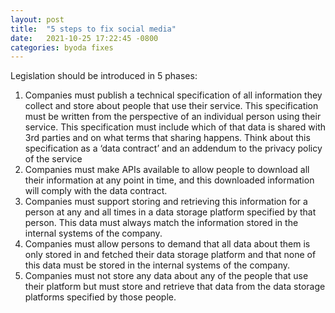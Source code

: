 ```yaml
---
layout: post
title:  "5 steps to fix social media"
date:   2021-10-25 17:22:45 -0800
categories: byoda fixes
---
```

Legislation should be introduced in 5 phases:
1. Companies must publish a technical specification of all information they collect and store about people that use their service. This specification must be written from the perspective of an individual person using their service. This specification must include which of that data is shared with 3rd parties and on what terms that sharing happens. Think about this specification as a ‘data contract’ and an addendum to the privacy policy of the service
2. Companies must make APIs available to allow people to download all their information at any point in time, and this downloaded information will comply with the data contract.
3. Companies must support storing and retrieving this information for a person at any and all times in a data storage platform specified by that person. This data must always match the information stored in the internal systems of the company.
4. Companies must allow persons to demand that all data about them is only stored in and fetched their data storage platform and that none of this data must be stored in the internal systems of the company.
5. Companies must not store any data about any of the people that use their platform but must store and retrieve that data from the data storage platforms specified by those people.